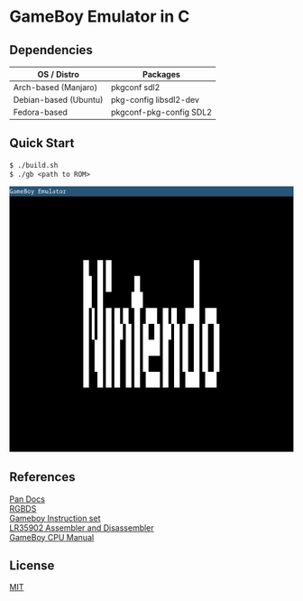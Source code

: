 # GameBoy Emulator in C

## Dependencies
| OS / Distro           | Packages                |
|-----------------------|-------------------------|
| Arch-based (Manjaro)  | pkgconf sdl2            |
| Debian-based (Ubuntu) | pkg-config libsdl2-dev  |
| Fedora-based          | pkgconf-pkg-config SDL2 |

## Quick Start
```console
$ ./build.sh
$ ./gb <path to ROM>
```

![GameBoy Boot](./screenshot.png)

## References
[Pan Docs](https://gbdev.io/pandocs/) \
[RGBDS](https://rgbds.gbdev.io/) \
[Gameboy Instruction set](https://www.pastraiser.com/cpu/gameboy/gameboy_opcodes.html) \
[LR35902 Assembler and Disassembler](https://github.com/herrhotzenplotz/lr35902as/) \
[GameBoy CPU Manual](http://marc.rawer.de/Gameboy/Docs/GBCPUman.pdf)

## License
[MIT](./LICENSE)
